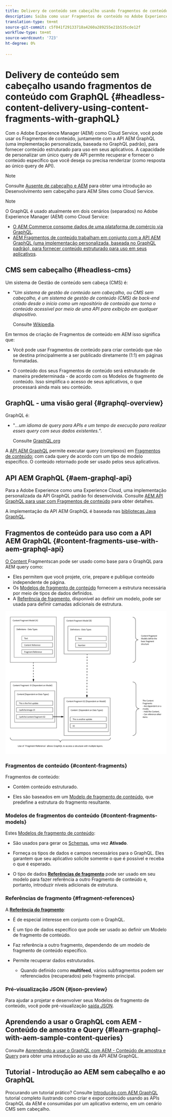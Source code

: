 ```yaml
---
title: Delivery de conteúdo sem cabeçalho usando fragmentos de conteúdo com GraphQL
description: Saiba como usar Fragmentos de conteúdo no Adobe Experience Manager (AEM) como um Cloud Service com o GraphQL para o Delivery de conteúdo sem cabeçalho.
translation-type: tm+mt
source-git-commit: c5f041f29133718a4260a289255e21b535cde12f
workflow-type: tm+mt
source-wordcount: '723'
ht-degree: 0%

---
```



# Delivery de conteúdo sem cabeçalho usando fragmentos de conteúdo com GraphQL {#headless-content-delivery-using-content-fragments-with-graphQL}

Com o Adobe Experience Manager (AEM) como Cloud Service, você pode usar os Fragmentos de conteúdo, juntamente com a API AEM GraphQL (uma implementação personalizada, baseada no GraphQL padrão), para fornecer conteúdo estruturado para uso em seus aplicativos. A capacidade de personalizar um único query de API permite recuperar e fornecer o conteúdo específico que você deseja ou precisa renderizar (como resposta ao único query de API).

>[!NOTE]
>
>Consulte [Ausente de cabeçalho e AEM](/help/implementing/developing/headless/introduction.md) para obter uma introdução ao Desenvolvimento sem cabeçalho para AEM Sites como Cloud Service.

>[!NOTE]
>
>O GraphQL é usado atualmente em dois cenários (separados) no Adobe Experience Manager (AEM) como Cloud Service:
>
>* [O AEM Commerce consome dados de uma plataforma de comércio via GraphQL](/help/commerce-cloud/architecture/magento.md).
>* [AEM Fragmentos de conteúdo trabalham em conjunto com a API AEM GraphQL (uma implementação personalizada, baseada no GraphQL padrão), para fornecer conteúdo estruturado para uso em seus aplicativos](/help/assets/content-fragments/graphql-api-content-fragments.md).


## CMS sem cabeçalho {#headless-cms}

Um sistema de Gestão de conteúdo sem cabeça (CMS) é:

* &quot;*Um sistema de gestão de conteúdo sem cabeçalho, ou CMS sem cabeçalho, é um sistema de gestão de conteúdo (CMS) de back-end criado desde o início como um repositório de conteúdo que torna o conteúdo acessível por meio de uma API para exibição em qualquer dispositivo.*

   Consulte [Wikipedia](https://en.wikipedia.org/wiki/Headless_content_management_system).

Em termos de criação de Fragmentos de conteúdo em AEM isso significa que:

* Você pode usar Fragmentos de conteúdo para criar conteúdo que não se destina principalmente a ser publicado diretamente (1:1) em páginas formatadas.

* O conteúdo dos seus Fragmentos de conteúdo será estruturado de maneira predeterminada - de acordo com os Modelos de fragmento de conteúdo. Isso simplifica o acesso de seus aplicativos, o que processará ainda mais seu conteúdo.

## GraphQL - uma visão geral {#graphql-overview}

GraphQL é:

* &quot;*...um idioma de query para APIs e um tempo de execução para realizar esses query com seus dados existentes.*&quot;.

   Consulte [GraphQL.org](https://graphql.org)

A [API AEM GraphQL](#aem-graphql-api) permite executar query (complexos) em [Fragmentos de conteúdo](/help/assets/content-fragments/content-fragments.md); com cada query de acordo com um tipo de modelo específico. O conteúdo retornado pode ser usado pelos seus aplicativos.

## API AEM GraphQL {#aem-graphql-api}

Para a Adobe Experience como uma Experience Cloud, uma implementação personalizada da API GraphQL padrão foi desenvolvida. Consulte [AEM API GraphQL para usar com Fragmentos de conteúdo](/help/assets/content-fragments/graphql-api-content-fragments.md) para obter detalhes.

A implementação da API AEM GraphQL é baseada nas [bibliotecas Java GraphQL](https://graphql.org/code/#java).

## Fragmentos de conteúdo para uso com a API AEM GraphQL {#content-fragments-use-with-aem-graphql-api}

[O Content ](#content-fragments) Fragmentscan pode ser usado como base para o GraphQL para AEM query como:

* Eles permitem que você projete, crie, prepare e publique conteúdo independente de página.
* Os [Modelos de fragmento de conteúdo](#content-fragments-models) fornecem a estrutura necessária por meio de tipos de dados definidos.
* A [Referência de fragmento](#fragment-references), disponível ao definir um modelo, pode ser usada para definir camadas adicionais de estrutura.

![Fragmentos de conteúdo para uso com ](assets/cfm-nested-01.png "GraphQLContent Fragments para uso com GraphQL")

### Fragmentos de conteúdo {#content-fragments}

Fragmentos de conteúdo:

* Contém conteúdo estruturado.

* Eles são baseados em um [Modelo de fragmento de conteúdo](#content-fragments-models), que predefine a estrutura do fragmento resultante.

### Modelos de fragmentos do conteúdo {#content-fragments-models}

Estes [Modelos de fragmento de conteúdo](/help/assets/content-fragments/content-fragments-models.md):

* São usados para gerar os [Schemas](https://graphql.org/learn/schema/), uma vez **Ativado**.

* Forneça os tipos de dados e campos necessários para o GraphQL. Eles garantem que seu aplicativo solicite somente o que é possível e receba o que é esperado.

* O tipo de dados **[Referências de fragmento](#fragment-references)** pode ser usado em seu modelo para fazer referência a outro Fragmento de conteúdo e, portanto, introduzir níveis adicionais de estrutura.

### Referências de fragmento {#fragment-references}

A **[Referência do fragmento](/help/assets/content-fragments/content-fragments-models.md#fragment-reference-nested-fragments)**:

* É de especial interesse em conjunto com o GraphQL.

* É um tipo de dados específico que pode ser usado ao definir um Modelo de fragmento de conteúdo.

* Faz referência a outro fragmento, dependendo de um modelo de fragmento de conteúdo específico.

* Permite recuperar dados estruturados.

   * Quando definido como **multifeed**, vários subfragmentos podem ser referenciados (recuperados) pelo fragmento principal.

### Pré-visualização JSON {#json-preview}

Para ajudar a projetar e desenvolver seus Modelos de fragmento de conteúdo, você pode pré-visualização [saída JSON](/help/assets/content-fragments/content-fragments-json-preview.md).

## Aprendendo a usar o GraphQL com AEM - Conteúdo de amostra e Query {#learn-graphql-with-aem-sample-content-queries}

Consulte [Aprendendo a usar o GraphQL com AEM - Conteúdo de amostra e Query](/help/assets/content-fragments/content-fragments-graphql-samples.md) para obter uma introdução ao uso da API AEM GraphQL.

## Tutorial - Introdução ao AEM sem cabeçalho e ao GraphQL

Procurando um tutorial prático? Consulte [Introdução com AEM GraphQL](https://experienceleague.adobe.com/docs/experience-manager-learn/getting-started-with-aem-headless/graphql/overview.html) tutorial completo ilustrando como criar e expor conteúdo usando as APIs GraphQL da AEM e consumidas por um aplicativo externo, em um cenário CMS sem cabeçalho.